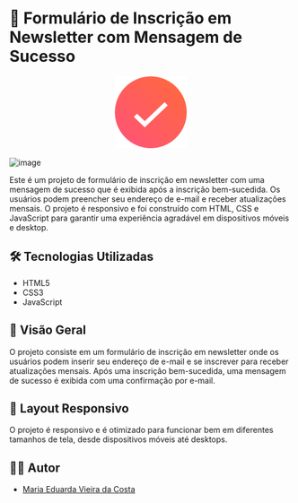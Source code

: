# 📧 Formulário de Inscrição em Newsletter com Mensagem de Sucesso

 
<div align="center">
    <img src="./assets/images/icon-success.svg" alt="Ícone de Sucesso">
</div>

![image](https://github.com/vmC0sta/Newsletter-sign-up/assets/116650361/ece18eea-4c90-4719-bc95-fbf6d5f65c4f)



Este é um projeto de formulário de inscrição em newsletter com uma mensagem de sucesso que é exibida após a inscrição bem-sucedida. Os usuários podem preencher seu endereço de e-mail e receber atualizações mensais. O projeto é responsivo e foi construído com HTML, CSS e JavaScript para garantir uma experiência agradável em dispositivos móveis e desktop.

## 🛠️ Tecnologias Utilizadas

- HTML5
- CSS3
- JavaScript

## 🚀 Visão Geral

O projeto consiste em um formulário de inscrição em newsletter onde os usuários podem inserir seu endereço de e-mail e se inscrever para receber atualizações mensais. Após uma inscrição bem-sucedida, uma mensagem de sucesso é exibida com uma confirmação por e-mail.

## 🌟 Layout Responsivo

O projeto é responsivo e é otimizado para funcionar bem em diferentes tamanhos de tela, desde dispositivos móveis até desktops.

## 👩‍💻 Autor

- [Maria Eduarda Vieira da Costa](https://github.com/vmC0sta/)
